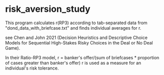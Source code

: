 # risk_aversion_study
This program calculates r(RP3) according to tab-separated data from "dond_data_with_briefcase.txt"
and finds individual averages for r.

see Chen and John 2021 (Decision Heuristics and Descriptive Choice Models for Sequential High-Stakes Risky Choices in the Deal or No Deal Game).

In their Ratio-RP3 model, r = banker's offer/(sum of briefcases * proportion of cases greater than banker's offer)
r is used as a measure for an individual's risk tolerance.
